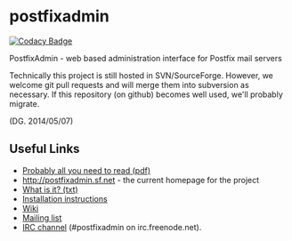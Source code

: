 postfixadmin
============

[![Codacy Badge](https://api.codacy.com/project/badge/Grade/08a3004a7ba447be88d69357549dc394)](https://www.codacy.com/app/Janfred/postfixadmin?utm_source=github.com&utm_medium=referral&utm_content=Janfred/postfixadmin&utm_campaign=badger)

PostfixAdmin - web based administration interface for Postfix mail servers


Technically this project is still hosted in SVN/SourceForge. However, we welcome git pull requests and will merge them into subversion as necessary. If this repository (on github) becomes well used, we'll probably migrate.

(DG. 2014/05/07)


Useful Links
------------
 - [Probably all you need to read (pdf)](http://blog.cboltz.de/uploads/postfixadmin-30-english.pdf) 
 - http://postfixadmin.sf.net - the current homepage for the project
 - [What is it? (txt)](/DOCUMENTS/POSTFIXADMIN.txt)
 - [Installation instructions](/INSTALL.TXT)
 - [Wiki](http://sourceforge.net/apps/mediawiki/postfixadmin)
 - [Mailing list](https://sourceforge.net/p/postfixadmin/discussion/676076)
 - [IRC channel](irc://irc.freenode.net/postfixadmin) (#postfixadmin on irc.freenode.net).
 
  
